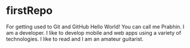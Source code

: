 # firstRepo
For getting used to Git and GitHub
Hello World!
You can call me Prabhin. I am a developer. I like to develop mobile and web apps using a variety of technologies.
I like to read and I am an amateur guitarist.
